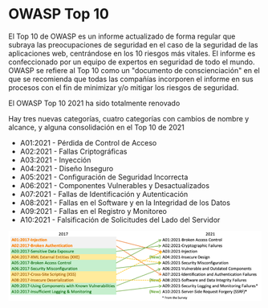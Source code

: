 # OWASP Top 10

El Top 10 de OWASP es un informe actualizado de forma regular que subraya las preocupaciones de seguridad en el caso de la seguridad de las aplicaciones web, centrándose en los 10 riesgos más vitales. El informe es confeccionado por un equipo de expertos en seguridad de todo el mundo. OWASP se refiere al Top 10 como un "documento de conscienciación" en el que se recomienda que todas las compañías incorporen el informe en sus procesos con el fin de minimizar y/o mitigar los riesgos de seguridad.

El OWASP Top 10 2021 ha sido totalmente renovado

Hay tres nuevas categorías, cuatro categorías con cambios de nombre y alcance, y alguna consolidación en el Top 10 de 2021

- A01:2021 - Pérdida de Control de Acceso
- A02:2021 - Fallas Criptográficas
- A03:2021 - Inyección
- A04:2021 - Diseño Inseguro
- A05:2021 - Configuración de Seguridad Incorrecta
- A06:2021 - Componentes Vulnerables y Desactualizados
- A07:2021 - Fallas de Identificación y Autenticación 
- A08:2021 - Fallas en el Software y en la Integridad de los Datos
- A09:2021 - Fallas en el Registro y Monitoreo
- A10:2021 - Falsificación de Solicitudes del Lado del Servidor

![image alt](https://github.com/jaiderospina/DevSecOps2025/blob/ceea590765f4e59aef1bd3a2540c03a7fe51d1d2/OWASP/Grupo4/OWANSP_TOP10.png)
 


